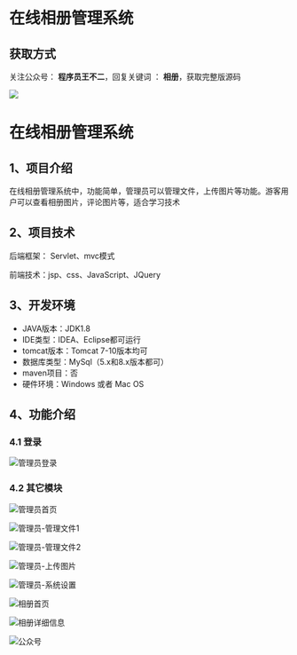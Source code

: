 # 在线相册管理系统

## 获取方式

关注公众号： **程序员王不二**，回复关键词  ： **相册**，获取完整版源码

 ![](https://www.codeshop.fun/Typora-Images/202205281253739.png)


# 在线相册管理系统

## 1、项目介绍

在线相册管理系统中，功能简单，管理员可以管理文件，上传图片等功能。游客用户可以查看相册图片，评论图片等，适合学习技术


## 2、项目技术

后端框架： Servlet、mvc模式

前端技术：jsp、css、JavaScript、JQuery

## 3、开发环境

- JAVA版本：JDK1.8
- IDE类型：IDEA、Eclipse都可运行
- tomcat版本：Tomcat 7-10版本均可
- 数据库类型：MySql（5.x和8.x版本都可）
- maven项目：否 
- 硬件环境：Windows 或者 Mac OS


## 4、功能介绍

### 4.1 登录

![管理员登录](https://www.codeshop.fun/Typora-Images/202207152257200.jpg)

### 4.2 其它模块

![管理员首页](https://www.codeshop.fun/Typora-Images/202207152257449.jpg)

![管理员-管理文件1](https://www.codeshop.fun/Typora-Images/202207152257212.jpg)

![管理员-管理文件2](https://www.codeshop.fun/Typora-Images/202207152257674.jpg)

![管理员-上传图片](https://www.codeshop.fun/Typora-Images/202207152257952.jpg)

![管理员-系统设置](https://www.codeshop.fun/Typora-Images/202207152257112.jpg)

![相册首页](https://www.codeshop.fun/Typora-Images/202207152257022.jpg)

![相册详细信息](https://www.codeshop.fun/Typora-Images/202207152257950.jpg)




![公众号](https://project-images-1256969109.cos.ap-chongqing.myqcloud.com/Typora-Images/202205281253739.png)

